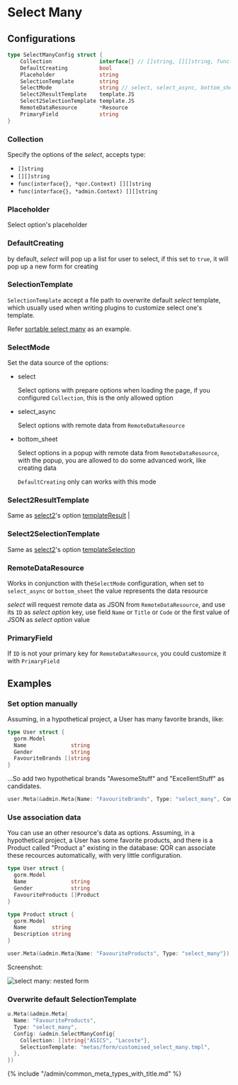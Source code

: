 # Select Many

## Configurations

```go
type SelectManyConfig struct {
	Collection               interface{} // []string, [][]string, func(interface{}, *qor.Context) [][]string, func(interface{}, *admin.Context) [][]string
	DefaultCreating          bool
	Placeholder              string
	SelectionTemplate        string
	SelectMode               string // select, select_async, bottom_sheet
	Select2ResultTemplate    template.JS
	Select2SelectionTemplate template.JS
	RemoteDataResource       *Resource
	PrimaryField             string
}
```

### Collection

Specify the options of the *select*, accepts type:

* `[]string`
* `[][]string`
* `func(interface{}, *qor.Context) [][]string`
* `func(interface{}, *admin.Context) [][]string`

### Placeholder

Select option's placeholder

### DefaultCreating

by default, *select* will pop up a list for user to select, if this set to `true`, it will pop up a new form for creating

### SelectionTemplate

`SelectionTemplate` accept a file path to overwrite default *select* template, which usually used when writing plugins to customize select one's template.

Refer [sortable select many](https://github.com/paurudev/sorting/blob/master/sortable_collection.go#L111) as an example.

### SelectMode

Set the data source of the options:

* select

  Select options with prepare options when loading the page, if you configured `Collection`, this is the only allowed option

* select_async

  Select options with remote data from `RemoteDataResource`

* bottom_sheet

  Select options in a popup with remote data from `RemoteDataResource`, with the popup, you are allowed to do some advanced work, like creating data

  `DefaultCreating` only can works with this mode

### Select2ResultTemplate

Same as [select2](https://select2.github.io)'s option [templateResult](https://select2.github.io/options.html#can-i-change-how-the-placeholder-looks) |

### Select2SelectionTemplate

Same as [select2](https://select2.github.io)'s option [templateSelection](https://select2.github.io/options.html#templateSelection)

### RemoteDataResource

Works in conjunction with the`SelectMode` configuration, when set to `select_async` or `bottom_sheet` the value represents the data resource

*select* will request remote data as JSON from `RemoteDataResource`, and use its `ID` as *select option* key, use field `Name` or `Title` or `Code` or the first value of JSON as *select option* value

### PrimaryField

If `ID` is not your primary key for `RemoteDataResource`, you could customize it with `PrimaryField`

## Examples

### Set option manually

Assuming, in a hypothetical project, a User has many favorite brands, like:

```go
type User struct {
  gorm.Model
  Name              string
  Gender            string
  FavouriteBrands []string
}
```

...So add two hypothetical brands "AwesomeStuff" and "ExcellentStuff" as candidates.

```go
user.Meta(&admin.Meta{Name: "FavouriteBrands", Type: "select_many", Config: &admin.SelectManyConfig{Collection: []string{"AwesomeStuff", "ExcellentStuff"}}})
```

### Use association data

You can use an other resource's data as options. Assuming, in a hypothetical project, a User has some favorite products, and there is a Product called "Product a" existing in the database: QOR can associate these recources automatically, with very little configuration.

```go
type User struct {
  gorm.Model
  Name              string
  Gender            string
  FavouriteProducts []Product
}

type Product struct {
  gorm.Model
  Name        string
  Description string
}

user.Meta(&admin.Meta{Name: "FavouriteProducts", Type: "select_many"})
```

Screenshot:

![select many: nested form](select_many_with_other_objects.png)


### Overwrite default SelectionTemplate

```go
u.Meta(&admin.Meta{
  Name: "FavouriteProducts",
  Type: "select_many",
  Config: &admin.SelectManyConfig{
    Collection: []string{"ASICS", "Lacoste"},
    SelectionTemplate: "metas/form/customised_select_many.tmpl",
  },
})
```

{% include "/admin/common_meta_types_with_title.md" %}
